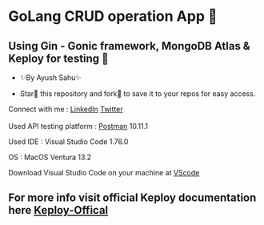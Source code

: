 # GoLang CRUD operation App 🚀
## Using Gin - Gonic framework, MongoDB Atlas & Keploy for testing 👀

- ✨By Ayush Sahu✨

- Star🌟 this repository and fork🍴 to save it to your repos for easy access.

Connect with me : [LinkedIn] [Twitter]
\
\
Used API testing platform : [Postman] 10.11.1

Used IDE : Visual Studio Code 1.76.0 

OS : MacOS Ventura 13.2

Download Visual Studio Code on your machine at [VScode]

## For more info visit official Keploy documentation here [Keploy-Offical]

[//]: # 

[LinkedIn]: <https://www.linkedin.com/in/ayushsahu77/>
[Twitter]: <https://twitter.com/Ayush_7477/>
[Postman]: <https://www.postman.com//>
[VScode]:<https://code.visualstudio.com//>
[Keploy-Offical]: <https://github.com/keploy/>